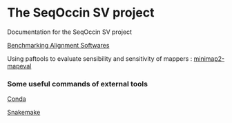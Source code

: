 # The SeqOccin SV project
Documentation for the SeqOccin SV project

[Benchmarking Alignment Softwares](BenchmarkAlign.md)

Using paftools to evaluate sensibility and sensitivity of mappers :
[minimap2-mapeval](https://github.com/lh3/minimap2/tree/master/misc)

### Some useful commands of external tools

[Conda](Conda.md)

[Snakemake](Snakemake.md)


